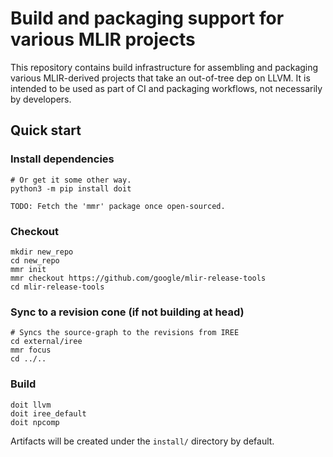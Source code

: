 # Build and packaging support for various MLIR projects

This repository contains build infrastructure for assembling and packaging
various MLIR-derived projects that take an out-of-tree dep on LLVM. It is
intended to be used as part of CI and packaging workflows, not necessarily
by developers.

## Quick start

### Install dependencies

```shell
# Or get it some other way.
python3 -m pip install doit
```

```shell
TODO: Fetch the 'mmr' package once open-sourced.
```

### Checkout

```shell
mkdir new_repo
cd new_repo
mmr init
mmr checkout https://github.com/google/mlir-release-tools
cd mlir-release-tools
```

### Sync to a revision cone (if not building at head)

```shell
# Syncs the source-graph to the revisions from IREE
cd external/iree
mmr focus
cd ../..
```

### Build

```shell
doit llvm
doit iree_default
doit npcomp
```

Artifacts will be created under the `install/` directory by default.
